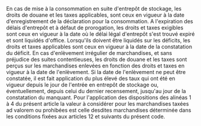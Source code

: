 En cas de mise à la consommation en suite d'entrepôt
de stockage, les droits de douane et les taxes applicables, sont ceux en
vigueur à la date d'enregistrement de la déclaration pour la
consommation.
A l'expiration des délais d'entrepôt et à défaut de prorogation, les
droits et taxes exigibles sont ceux en vigueur à la date où le délai
légal d'entrepôt s'est trouvé expiré et sont liquidés d'office.
Lorsqu'ils doivent être liquidés sur les déficits, les droits et taxes
applicables sont ceux en vigueur à la date de la constatation du
déficit.
En cas d'enlèvement irrégulier de marchandises, et sans préjudice des
suites contentieuses, les droits de douane et les taxes sont perçus sur
les marchandises enlevées en fonction des droits et taxes en vigueur à
la date de l'enlèvement. Si la date de l'enlèvement ne peut être
constatée, il est fait application du plus élevé des taux qui ont été en
vigueur depuis le jour de l'entrée en entrepôt de stockage ou,
éventuellement, depuis celui du dernier recensement, jusqu'au jour de la
constatation du manquant.
Pour l'application des dispositions des alinéas 1 à 4 du présent article
la valeur à considérer pour les marchandises taxées ad valorem ou
prohibées est celle desdites marchandises déterminée dans les conditions
fixées aux articles 12 et suivants du présent code.